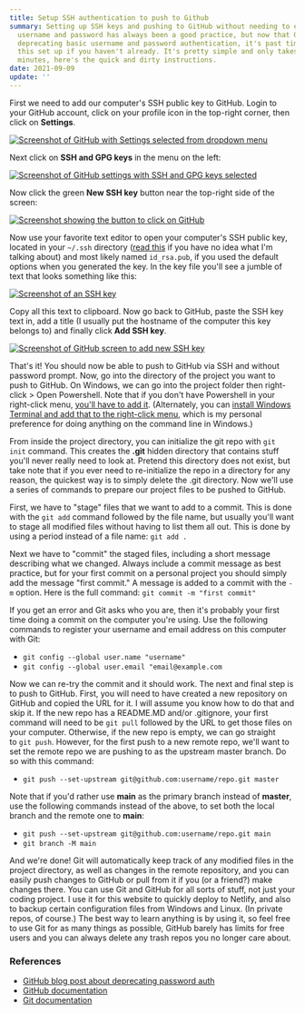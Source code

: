 ```yaml
---
title: Setup SSH authentication to push to Github
summary: Setting up SSH keys and pushing to GitHub without needing to enter a
  username and password has always been a good practice, but now that GitHub is
  deprecating basic username and password authentication, it's past time to get
  this set up if you haven't already. It's pretty simple and only takes a few
  minutes, here's the quick and dirty instructions.
date: 2021-09-09
update: ''
---
```


First we need to add our computer's SSH public key to GitHub. Login to your GitHub account, click on your profile icon in the top-right corner, then click on **Settings**.

<a href="https://arieldiaz.codes/img/gh1.png" target="_blank"><img src="/img/gh1.png" alt="Screenshot of GitHub with Settings selected from dropdown menu"></a>

Next click on **SSH and GPG keys** in the menu on the left:

<a href="https://arieldiaz.codes/img/gh2.png" target="_blank"><img src="/img/gh2.png" alt="Screenshot of GitHub settings with SSH and GPG keys selected"></a>

Now click the green **New SSH key** button near the top-right side of the screen:

<a href="https://arieldiaz.codes/img/gh3.png" target="_blank"><img src="/img/gh3.png" alt="Screenshot showing the button to click on GitHub"></a>

Now use your favorite text editor to open your computer's SSH public key, located in your `~/.ssh` directory ([read this](ssh.html) if you have no idea what I'm talking about) and most likely named `id_rsa.pub`, if you used the default options when you generated the key. In the key file you'll see a jumble of text that looks something like this:

<a href="https://arieldiaz.codes/img/ssh-rsa.png" target="_blank"><img src="/img/ssh-rsa.png" alt="Screenshot of an SSH key"></a>

Copy all this text to clipboard. Now go back to GitHub, paste the SSH key text in, add a title (I usually put the hostname of the computer this key belongs to) and finally click **Add SSH key**.

<a href="https://arieldiaz.codes/img/gh4.png" target="_blank"><img src="/img/gh4.png" alt="Screenshot of GitHub screen to add new SSH key"></a>

That's it! You should now be able to push to GitHub via SSH and without password prompt. Now, go into the directory of the project you want to push to GitHub. On Windows, we can go into the project folder then right-click > Open Powershell. Note that if you don't have Powershell in your right-click menu, [you'll have to add it](https://www.howtogeek.com/165268/how-to-add-open-powershell-here-to-the-context-menu-in-windows/). (Alternately, you can [install Windows Terminal and add that to the right-click menu](https://www.tenforums.com/tutorials/179549-add-open-windows-terminal-expandable-context-menu-windows-10-a.html), which is my personal preference for doing anything on the command line in Windows.)

From inside the project directory, you can initialize the git repo with `git init` command. This creates the **.git** hidden directory that contains stuff you'll never really need to look at. Pretend this directory does not exist, but take note that if you ever need to re-initialize the repo in a directory for any reason, the quickest way is to simply delete the .git directory. Now we'll use a series of commands to prepare our project files to be pushed to GitHub.

First, we have to "stage" files that we want to add to a commit. This is done with the `git add` command followed by the file name, but usually you'll want to stage all modified files without having to list them all out. This is done by using a period instead of a file name: `git add .`

Next we have to "commit" the staged files, including a short message describing what we changed. Always include a commit message as best practice, but for your first commit on a personal project you should simply add the message "first commit." A message is added to a commit with the `-m` option. Here is the full command: `git commit -m "first commit"`

If you get an error and Git asks who you are, then it's probably your first time doing a commit on the computer you're using. Use the following commands to register your username and email address on this computer with Git:

- `git config --global user.name "username"`
- `git config --global user.email "email@example.com`

Now we can re-try the commit and it should work. The next and final step is to push to GitHub. First, you will need to have created a new repository on GitHub and copied the URL for it. I will assume you know how to do that and skip it. If the new repo has a README.MD and/or .gitignore, your first command will need to be `git pull` followed by the URL to get those files on your computer. Otherwise, if the new repo is empty, we can go straight to `git push`. However, for the first push to a new remote repo, we'll want to set the remote repo we are pushing to as the upstream master branch. Do so with this command:

- `git push --set-upstream git@github.com:username/repo.git master`

Note that if you'd rather use **main** as the primary branch instead of **master**, use the following commands instead of the above, to set both the local branch and the remote one to **main**:

- `git push --set-upstream git@github.com:username/repo.git main`
- `git branch -M main`

And we're done! Git will automatically keep track of any modified files in the project directory, as well as changes in the remote repository, and you can easily push changes to GitHub or pull from it if you (or a friend?) make changes there. You can use Git and GitHub for all sorts of stuff, not just your coding project. I use it for this website to quickly deploy to Netlify, and also to backup certain configuration files from Windows and Linux. (In private repos, of course.) The best way to learn anything is by using it, so feel free to use Git for as many things as possible, GitHub barely has limits for free users and you can always delete any trash repos you no longer care about.

### References

- [GitHub blog post about deprecating password auth](https://github.blog/2020-12-15-token-authentication-requirements-for-git-operations/)
- [GitHub documentation](https://docs.github.com/en)
- [Git documentation](https://git-scm.com/docs/git)
